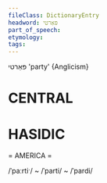 ```yaml
---
fileClass: DictionaryEntry
headword: פּאַרטי
part_of_speech: 
etymology: 
tags: 
---
```

פּאַרטי
'party'
{Anglicism}

CENTRAL
========

HASIDIC
=======
= AMERICA = 

/ˈpaːrtiˑ/ ~ /ˈparti/ ~ /ˈpardi/